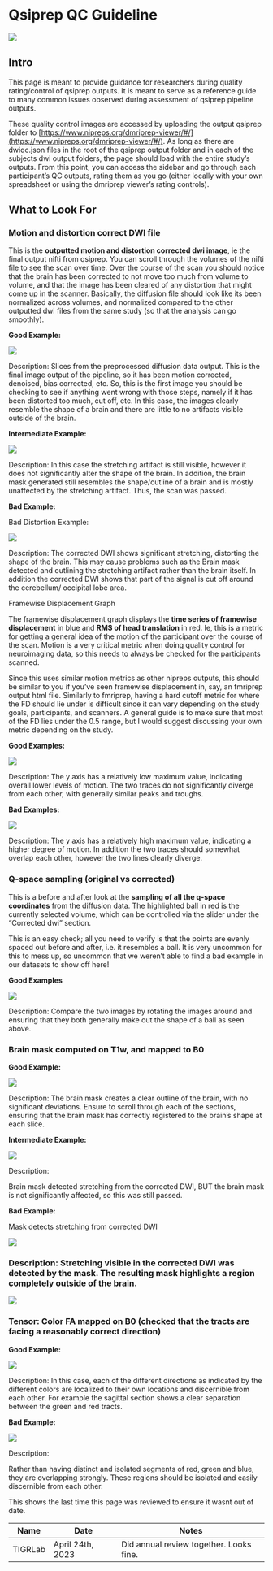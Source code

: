 # Qsiprep QC Guideline

![](../_images/qsiprep_qc_guide/image1.png)

## Intro

This page is meant to provide guidance for researchers during quality rating/control of qsiprep outputs. It is meant to serve as a reference guide to many common issues observed during assessment of qsiprep pipeline outputs.

These quality control images are accessed by uploading the output qsiprep folder to [https://www.nipreps.org/dmriprep-viewer/#/](https://www.nipreps.org/dmriprep-viewer/#/). As long as there are dwiqc.json files in the root of the qsiprep output folder and in each of the subjects dwi output folders, the page should load with the entire study’s outputs. From this point, you can access the sidebar and go through each participant’s QC outputs, rating them as you go (either locally with your own spreadsheet or using the dmriprep viewer’s rating controls).


## What to Look For


### Motion and distortion correct DWI file

This is the **outputted motion and distortion corrected dwi image**, ie the final output nifti from qsiprep. You can scroll through the volumes of the nifti file to see the scan over time. Over the course of the scan you should notice that the brain has been corrected to not move too much from volume to volume, and that the image has been cleared of any distortion that might come up in the scanner. Basically, the diffusion file should look like its been normalized across volumes, and normalized compared to the other outputted dwi files from the same study (so that the analysis can go smoothly).

**Good Example:**


![](../_images/qsiprep_qc_guide/image2.png)


Description: Slices from the preprocessed diffusion data output. This is the final image output of the pipeline, so it has been motion corrected, denoised, bias corrected, etc. So, this is the first image you should be checking to see if anything went wrong with those steps, namely if it has been distorted too much, cut off, etc. In this case, the images clearly resemble the shape of a brain and there are little to no artifacts visible outside of the brain.

**Intermediate Example:**


![](../_images/qsiprep_qc_guide/image3.png)


Description: In this case the stretching artifact is still visible, however it does not significantly alter the shape of the brain. In addition, the brain mask generated still resembles the shape/outline of a brain and is mostly unaffected by the stretching artifact. Thus, the scan was passed.

**Bad Example:**

Bad Distortion Example:


![](../_images/qsiprep_qc_guide/image4.png)

Description: The corrected DWI shows significant stretching, distorting the shape of the brain. This may cause problems such as the Brain mask detected and outlining the stretching artifact rather than the brain itself. In addition the corrected DWI shows that part of the signal is cut off around the cerebellum/ occipital lobe area.

Framewise Displacement Graph

The framewise displacement graph displays the **time series of framewise displacement** in blue and **RMS of head translation** in red. Ie, this is a metric for getting a general idea of the motion of the participant over the course of the scan. Motion is a very critical metric when doing quality control for neuroimaging data, so this needs to always be checked for the participants scanned.

Since this uses similar motion metrics as other nipreps outputs, this should be similar to you if you’ve seen framewise displacement in, say, an fmriprep output html file. Similarly to fmriprep, having a hard cutoff metric for where the FD should lie under is difficult since it can vary depending on the study goals, participants, and scanners. A general guide is to make sure that most of the FD lies under the 0.5 range, but I would suggest discussing your own metric depending on the study.

**Good Examples:**


![](../_images/qsiprep_qc_guide/image5.png)


Description: The y axis has a relatively low maximum value, indicating overall lower levels of motion. The two traces do not significantly diverge from each other, with generally similar peaks and troughs.

**Bad Examples:**


![](../_images/qsiprep_qc_guide/image6.png)


Description: The y axis has a relatively high maximum value, indicating a higher degree of motion. In addition the two traces should somewhat overlap each other, however the two lines clearly diverge.


### Q-space sampling (original vs corrected)

This is a before and after look at the **sampling of all the q-space coordinates** from the diffusion data. The highlighted ball in red is the currently selected volume, which can be controlled via the slider under the “Corrected dwi” section.

This is an easy check; all you need to verify is that the points are evenly spaced out before and after, i.e. it resembles a ball. It is very uncommon for this to mess up, so uncommon that we weren’t able to find a bad example in our datasets to show off here!

**Good Examples**


![](../_images/qsiprep_qc_guide/image7.png)

Description: Compare the two images by rotating the images around and ensuring that they both generally make out the shape of a ball as seen above.


### Brain mask computed on T1w, and mapped to B0

**Good Example:**


![](../_images/qsiprep_qc_guide/image8.png)


Description: The brain mask creates a clear outline of the brain, with no significant deviations. Ensure to scroll through each of the sections, ensuring that the brain mask has correctly registered to the brain’s shape at each slice.

**Intermediate Example:**


![](../_images/qsiprep_qc_guide/image9.png)


Description:

Brain mask detected stretching from the corrected DWI, BUT the brain mask is not significantly affected, so this was still passed.

**Bad Example:**

Mask detects stretching from corrected DWI



![](../_images/qsiprep_qc_guide/image10.png)



### Description: Stretching visible in the corrected DWI was detected by the mask. The resulting mask highlights a region completely outside of the brain.




![](../_images/qsiprep_qc_guide/image11.png)


### Tensor: Color FA mapped on B0 (checked that the tracts are facing a reasonably correct direction)

**Good Example:**



![](../_images/qsiprep_qc_guide/image12.png)


Description: In this case, each of the different directions as indicated by the different colors are localized to their own locations and discernible from each other. For example the sagittal section shows a clear separation between the green and red tracts.

**Bad Example:**


![](../_images/qsiprep_qc_guide/image13.png)


Description:

Rather than having distinct and isolated segments of red, green and blue, they are overlapping strongly. These regions should be isolated and easily discernible from each other.


<!-- sign-off-sheet:start -->
<!-- sign-off-cadence:1 year -->
This shows the last time this page was reviewed to ensure it wasnt out of date.

| Name | Date | Notes |
|------|------|-------|
| TIGRLab | April 24th, 2023 | Did annual review together. Looks fine. |
<!-- sign-off-sheet:end -->